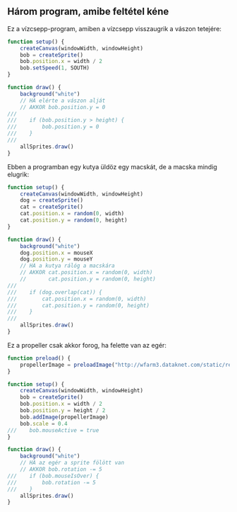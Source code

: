 ## Három program, amibe feltétel kéne

Ez a vízcsepp-program, amiben a vízcsepp visszaugrik a vászon tetejére:
```JavaScript
function setup() {
    createCanvas(windowWidth, windowHeight)
    bob = createSprite()
    bob.position.x = width / 2
    bob.setSpeed(1, SOUTH)
}

function draw() {
    background("white")
    // HA elérte a vászon alját
    // AKKOR bob.position.y = 0
///
///    if (bob.position.y > height) {
///        bob.position.y = 0
///    }
///
    allSprites.draw()
}
```

Ebben a programban egy kutya üldöz egy macskát, de a macska mindig elugrik:  
```JavaScript
function setup() {
    createCanvas(windowWidth, windowHeight)
    dog = createSprite()
    cat = createSprite()
    cat.position.x = random(0, width)
    cat.position.y = random(0, height)
}

function draw() {
    background("white")
    dog.position.x = mouseX
    dog.position.y = mouseY
    // HA a kutya rálóg a macskára
    // AKKOR cat.position.x = random(0, width)
    //       cat.position.y = random(0, height)
///
///    if (dog.overlap(cat)) {
///        cat.position.x = random(0, width)
///        cat.position.y = random(0, height)
///    }
///
    allSprites.draw()
}
```

Ez a propeller csak akkor forog, ha felette van az egér:
```JavaScript
function preload() {
    propellerImage = preloadImage("http://wfarm3.dataknet.com/static/resources/icons/set73/be07a928.png")
}

function setup() {
    createCanvas(windowWidth, windowHeight)
    bob = createSprite()
    bob.position.x = width / 2
    bob.position.y = height / 2
    bob.addImage(propellerImage)
    bob.scale = 0.4
///    bob.mouseActive = true
}

function draw() {
    background("white")
    // HA az egér a sprite fölött van
    // AKKOR bob.rotation -= 5
///    if (bob.mouseIsOver) {
///        bob.rotation -= 5
///    }
    allSprites.draw()
}
```
